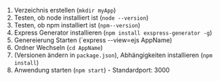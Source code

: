 1. Verzeichnis erstellen (`mkdir myApp`)
2. Testen, ob node installiert ist (`node --version`)
3. Testen, ob npm installiert ist (`npm--version`)
4. Express Generator installieren (`npm install exspress-generator -g`)
5. Genereierung Starten (`express --view=ejs AppName)
6. Ordner Wechseln (`cd AppName`)
7. (Versionen ändern in `package.json`), Abhängigkeiten installieren (`npm install`)
8. Anwendung starten (`npm start`) - Standardport: 3000